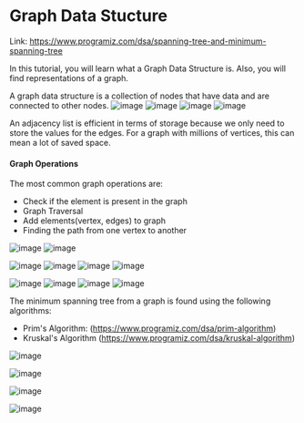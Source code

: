 # Graph Data Stucture

Link: https://www.programiz.com/dsa/spanning-tree-and-minimum-spanning-tree 

In this tutorial, you will learn what a Graph Data Structure is. Also, you will find representations of a graph.

A graph data structure is a collection of nodes that have data and are connected to other nodes.
![image](https://user-images.githubusercontent.com/35987583/177028492-04cceb6e-8e04-4387-b450-d9809ad8b1a2.png)
![image](https://user-images.githubusercontent.com/35987583/177028504-3cd34d7f-aaae-4f30-9c45-a78b77012425.png)
![image](https://user-images.githubusercontent.com/35987583/177028548-4d28529d-dc89-41e8-b1d5-304ab06ba359.png)
![image](https://user-images.githubusercontent.com/35987583/177028566-18d2d2ef-44a7-4ace-9603-6866b93a0cac.png)

An adjacency list is efficient in terms of storage because we only need to store the values for the edges. For a graph with millions of vertices, this can mean a lot of saved space.

#### Graph Operations
The most common graph operations are:
- Check if the element is present in the graph
- Graph Traversal
- Add elements(vertex, edges) to graph
- Finding the path from one vertex to another


![image](https://user-images.githubusercontent.com/35987583/177028758-87e3810d-45c7-47c8-86d2-6afc435ec2bb.png)
![image](https://user-images.githubusercontent.com/35987583/177028768-fd9d9093-4aaa-4d40-92f6-6dc2ba73b77b.png)

![image](https://user-images.githubusercontent.com/35987583/177028886-d2143cc5-3d99-43db-befc-0f1c9be1fab2.png)
![image](https://user-images.githubusercontent.com/35987583/177028893-f443b829-b361-4738-ae02-5e81efcad31f.png)
![image](https://user-images.githubusercontent.com/35987583/177028899-59e195fe-3234-474b-ade9-5433865d43a4.png)
![image](https://user-images.githubusercontent.com/35987583/177028907-ee915bab-402a-4a24-be65-b0e428453d1f.png)


![image](https://user-images.githubusercontent.com/35987583/177028913-aaa8a58a-bbe2-4b51-a429-57660a7c042b.png)
![image](https://user-images.githubusercontent.com/35987583/177028917-fb5b6a47-23d6-4af4-8518-c558012b5146.png)
![image](https://user-images.githubusercontent.com/35987583/177028926-ca1c2af6-dd4e-4cfa-bce6-9f4a623b2260.png)
![image](https://user-images.githubusercontent.com/35987583/177028932-47b6b3a4-155b-4021-b550-2fff32b87774.png)


The minimum spanning tree from a graph is found using the following algorithms:

- Prim's Algorithm: (https://www.programiz.com/dsa/prim-algorithm)
- Kruskal's Algorithm (https://www.programiz.com/dsa/kruskal-algorithm)

![image](https://user-images.githubusercontent.com/35987583/177028953-86f26fcf-9194-4f3f-b314-6141dc8b23f1.png)



![image](https://user-images.githubusercontent.com/35987583/177028436-0911da8a-e1b3-40d1-b1b1-ca63e1743ab9.png)

![image](https://user-images.githubusercontent.com/35987583/177028446-d9018891-b0b0-4f67-ae48-0fece92e6293.png)

![image](https://user-images.githubusercontent.com/35987583/177028448-abb984b8-d85a-4b08-bd22-d06360e86d1f.png)



